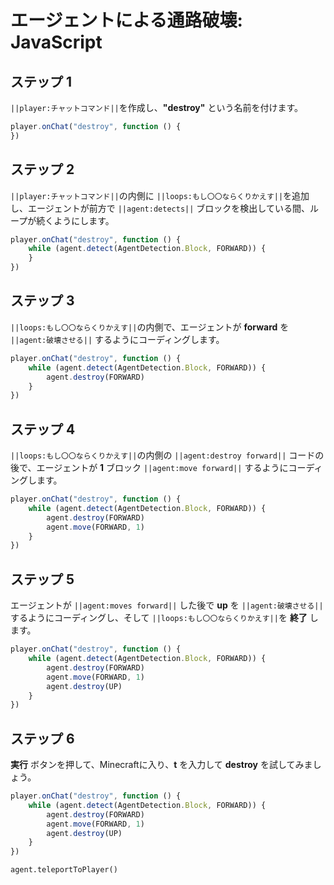 # エージェントによる通路破壊: JavaScript


## ステップ 1
``||player:チャットコマンド||``を作成し、**"destroy"** という名前を付けます。

```javascript
player.onChat("destroy", function () {
})
```

## ステップ 2
``||player:チャットコマンド||``の内側に ``||loops:もし〇〇ならくりかえす||``を追加し、エージェントが前方で ``||agent:detects||`` ブロックを検出している間、ループが続くようにします。

```javascript
player.onChat("destroy", function () {
    while (agent.detect(AgentDetection.Block, FORWARD)) {  	
    }
})
```

## ステップ 3
``||loops:もし〇〇ならくりかえす||``の内側で、エージェントが **forward** を ``||agent:破壊させる||`` するようにコーディングします。

```javascript
player.onChat("destroy", function () {
    while (agent.detect(AgentDetection.Block, FORWARD)) {
        agent.destroy(FORWARD)
    }
})
```

## ステップ 4

``||loops:もし〇〇ならくりかえす||``の内側の ``||agent:destroy forward||`` コードの後で、エージェントが **1** ブロック ``||agent:move forward||`` するようにコーディングします。

```javascript
player.onChat("destroy", function () {
    while (agent.detect(AgentDetection.Block, FORWARD)) {
        agent.destroy(FORWARD)
        agent.move(FORWARD, 1)
    }
})
```

## ステップ 5

エージェントが ``||agent:moves forward||`` した後で **up** を ``||agent:破壊させる||`` するようにコーディングし、そして ``||loops:もし〇〇ならくりかえす||``を **終了** します。

```javascript
player.onChat("destroy", function () {
    while (agent.detect(AgentDetection.Block, FORWARD)) {
        agent.destroy(FORWARD)
        agent.move(FORWARD, 1)
        agent.destroy(UP)
    }
})
```
## ステップ 6

**実行** ボタンを押して、Minecraftに入り、**t** を入力して **destroy** を試してみましょう。

```javascript
player.onChat("destroy", function () { 
    while (agent.detect(AgentDetection.Block, FORWARD)) { 
        agent.destroy(FORWARD) 
        agent.move(FORWARD, 1) 
        agent.destroy(UP) 
    } 
})
```

```ghost
agent.teleportToPlayer()
```